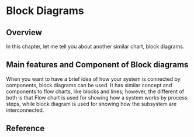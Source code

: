 # Block Diagrams

## Overview
In this chapter, let me tell you about another similar chart, block diagrams.

## Main features and Component of Block diagrams
When you want to have a brief idea of how your system is connected by components, block diagrams can be used. It has similar concept and components to flow charts, like blocks and lines; however, the different of both is that Flow chart is used for showing how a system works by process steps, while block diagram is used for showing how the subsystem are interconnected.


## Reference
